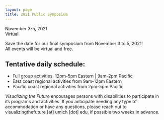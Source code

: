 ```yaml
---
layout: page
title: 2021 Public Symposium
---
```


November 3-5, 2021    
Virtual    

Save the date for our final symposium from November 3 to 5, 2021!    
All events will be virtual and free.

## Tentative daily schedule:    
- Full group activities, 12pm-5pm Eastern \| 9am-2pm Pacific
- East coast regional activities from 9am-12pm Eastern
- Pacific coast regional activities from 2pm-5pm Pacific

*Visualizing the Future* encourages persons with disabilities to participate in its programs and activities. If you anticipate needing any type of accommodation or have any questions, please reach out to visualizingthefuture [at] umich [dot] edu, if possible two weeks in advance.
